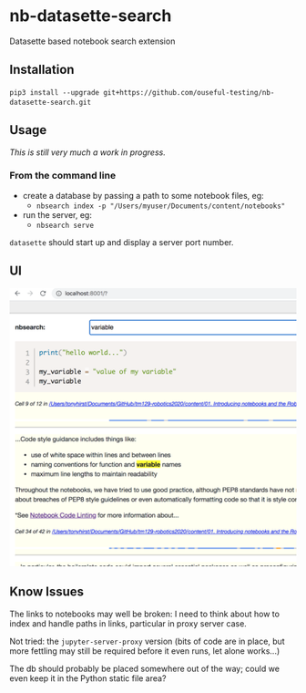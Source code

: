 # nb-datasette-search
Datasette based notebook search extension


## Installation

`pip3 install --upgrade git+https://github.com/ouseful-testing/nb-datasette-search.git`

## Usage

*This is still very much a work in progress.*

### From the command line

- create a database by passing a path to some notebook files, eg:
  - `nbsearch index -p "/Users/myuser/Documents/content/notebooks"`
- run the server, eg:
  -  `nbsearch serve`

  
`datasette` should start up and display a server port number.


## UI

![](.images/nbsearch.png)



## Know Issues

The links to notebooks may well be broken: I need to think about how to index and handle paths in links, particular in proxy server case.

Not tried: the `jupyter-server-proxy` version (bits of code are in place, but more fettling may still be required before it even runs, let alone works...)

The db should probably be placed somewhere out of the way; could we even keep it in the Python static file area?